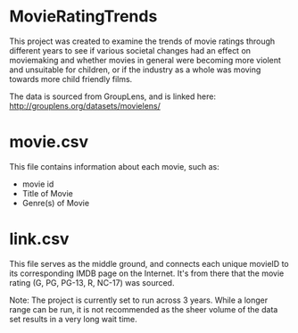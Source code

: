 # MovieRatingTrends

This project was created to examine the trends of movie ratings through different years to see if various societal changes had an effect on moviemaking and whether movies in general were becoming more violent and unsuitable for children, or if the industry as a whole was moving towards more child friendly films. 

The data is sourced from GroupLens, and is linked here: http://grouplens.org/datasets/movielens/

# movie.csv
This file contains information about each movie, such as:
   - movie id
   - Title of Movie
   - Genre(s) of Movie
   
# link.csv
This file serves as the middle ground, and connects each unique movieID to its corresponding IMDB page on the Internet. It's from there that the movie rating (G, PG, PG-13, R, NC-17) was sourced. 

Note: The project is currently set to run across 3 years. While a longer range can be run, it is not recommended as the sheer volume of the data set results in a very long wait time. 
